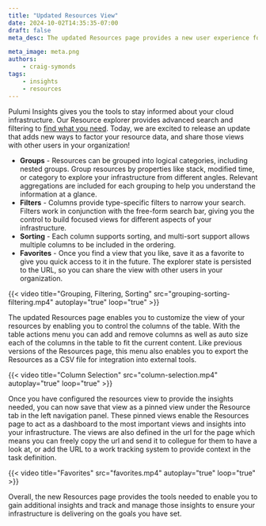 ```yaml
---
title: "Updated Resources View"
date: 2024-10-02T14:35:35-07:00
draft: false
meta_desc: The updated Resources page provides a new user experience for creating custom views that help you gain an understanding and insights into your infrastructure.

meta_image: meta.png
authors:
    - craig-symonds
tags:
    - insights
    - resources
---
```


Pulumi Insights gives you the tools to stay informed about your cloud infrastructure. Our Resource explorer provides advanced search and filtering to [find what you need](/blog/resource-search). Today, we are excited to release an update that adds new ways to factor your resource data, and share those views with other users in your organization!

<!--more-->

* **Groups** - Resources can be grouped into logical categories, including nested groups. Group resources by properties like stack, modified time, or category to explore your infrastructure from different angles. Relevant aggregations are included for each grouping to help you understand the information at a glance.
* **Filters** - Columns provide type-specific filters to narrow your search. Filters work in conjunction with the free-form search bar, giving you the control to build focused views for different aspects of your infrastructure.
* **Sorting** - Each column supports sorting, and multi-sort support allows multiple columns to be included in the ordering.
* **Favorites** - Once you find a view that you like, save it as a favorite to give you quick access to it in the future. The explorer state is persisted to the URL, so you can share the view with other users in your organization.

{{< video title="Grouping, Filtering, Sorting" src="grouping-sorting-filtering.mp4" autoplay="true" loop="true" >}}

The updated Resources page enables you to customize the view of your resources by enabling you to control the columns of the table. With the table actions menu you can add and remove columns as well as auto size each of the columns in the table to fit the current content. Like previous versions of the Resources page, this menu also enables you to export the Resources as a CSV file for integration into external tools.

{{< video title="Column Selection" src="column-selection.mp4" autoplay="true" loop="true" >}}

Once you have configured the resources view to provide the insights needed, you can now save that view as a pinned view under the Resource tab in the left navigation panel. These pinned views enable the Resources page to act as a dashboard to the most important views and insights into your infrastructure. The views are also defined in the url for the page which means you can freely copy the url and send it to collegue for them to have a look at, or add the URL to a work tracking system to provide context in the task definition.

{{< video title="Favorites" src="favorites.mp4" autoplay="true" loop="true" >}}

Overall, the new Resources page provides the tools needed to enable you to gain additional insights and track and manage those insights to ensure your infrastructure is delivering on the goals you have set.
